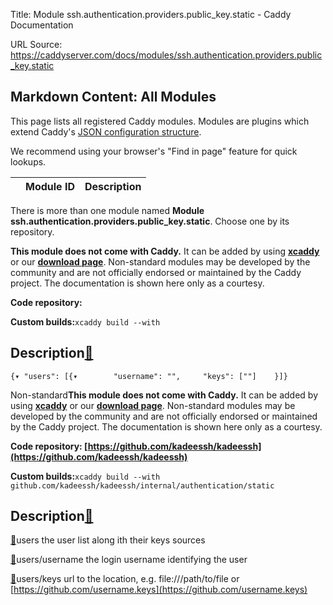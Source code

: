 Title: Module ssh.authentication.providers.public_key.static - Caddy Documentation

URL Source: https://caddyserver.com/docs/modules/ssh.authentication.providers.public_key.static

Markdown Content:
All Modules
-----------

This page lists all registered Caddy modules. Modules are plugins which extend Caddy's [JSON configuration structure](https://caddyserver.com/docs/json/).

We recommend using your browser's "Find in page" feature for quick lookups.

|  | Module ID | Description |
| --- | --- | --- |

There is more than one module named **Module ssh.authentication.providers.public_key.static**. Choose one by its repository.

**This module does not come with Caddy.** It can be added by using **[xcaddy](https://caddyserver.com/docs/build#xcaddy)** or our **[download page](https://caddyserver.com/download)**. Non-standard modules may be developed by the community and are not officially endorsed or maintained by the Caddy project. The documentation is shown here only as a courtesy.

**Code repository:**

**Custom builds:**`xcaddy build --with`

Description[🔗](https://caddyserver.com/docs/modules/ssh.authentication.providers.public_key.static#docs "Direct link")
-----------------------------------------------------------------------------------------------------------------------

`{▾	"users": [{▾		"username": "",		"keys": [""]	}]}`

Non-standard**This module does not come with Caddy.** It can be added by using **[xcaddy](https://caddyserver.com/docs/build#xcaddy)** or our **[download page](https://caddyserver.com/download)**. Non-standard modules may be developed by the community and are not officially endorsed or maintained by the Caddy project. The documentation is shown here only as a courtesy.

**Code repository: [https://github.com/kadeessh/kadeessh](https://github.com/kadeessh/kadeessh)**

**Custom builds:**`xcaddy build --with github.com/kadeessh/kadeessh/internal/authentication/static`

Description[🔗](https://caddyserver.com/docs/modules/ssh.authentication.providers.public_key.static#docs "Direct link")
-----------------------------------------------------------------------------------------------------------------------

[🔗](https://caddyserver.com/docs/modules/ssh.authentication.providers.public_key.static#users)users
the user list along ith their keys sources

[🔗](https://caddyserver.com/docs/modules/ssh.authentication.providers.public_key.static#users/username)users/username
the login username identifying the user

[🔗](https://caddyserver.com/docs/modules/ssh.authentication.providers.public_key.static#users/keys)users/keys
url to the location, e.g. file:///path/to/file or [https://github.com/username.keys](https://github.com/username.keys)
